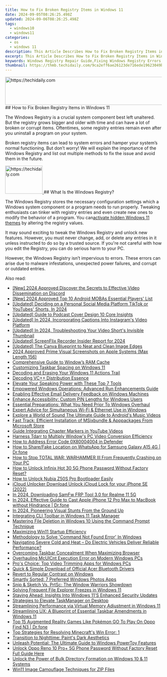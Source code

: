 ```yaml
---
title: How to Fix Broken Registry Items in Windows 11
date: 2024-09-05T08:26:25.498Z
updated: 2024-09-06T08:26:25.498Z
tags:
  - windows10
  - windows11
categories:
  - os
  - windows 11
description: This Article Describes How to Fix Broken Registry Items in Windows 11
excerpt: This Article Describes How to Fix Broken Registry Items in Windows 11
keywords: Windows Registry Repair Guide,Fixing Windows Registry Errors,Restore Windows Registry,Resolve WinReg Issues,Correct Registry Corruption,Mend Win11 Registry Faults,Heal Broken Windows Registry
thumbnail: https://thmb.techidaily.com/9ca2eff6ae26123de716ede19623049b700dbda01116c41da9ae37331ba659b6.jpg
---
```


<!-- affiliate ads begin -->
<a href="https://ephamedtechinc.pxf.io/c/5597632/2130533/26400" target="_top" id="2130533">
  <img src="//a.impactradius-go.com/display-ad/26400-2130533" border="0" alt="https://techidaily.com" width="728" height="90"/>
</a>
<img height="0" width="0" src="https://ephamedtechinc.pxf.io/i/5597632/2130533/26400" style="position:absolute;visibility:hidden;" border="0" />
<!-- affiliate ads end -->
## How to Fix Broken Registry Items in Windows 11

 The Windows Registry is a crucial system component best left unaltered. But the registry grows bigger and older with time and can have a lot of broken or corrupt items. Oftentimes, some registry entries remain even after you uninstall a program on your system.

 Broken registry items can lead to system errors and hamper your system’s normal functioning. But don’t worry! We will explain the importance of the Windows Registry and list out multiple methods to fix the issue and avoid them in the future.

<!-- affiliate ads begin -->
<a href="https://aligracehair.sjv.io/c/5597632/2115924/19272" target="_top" id="2115924">
  <img src="//a.impactradius-go.com/display-ad/19272-2115924" border="0" alt="https://techidaily.com" width="120" height="90"/>
</a>
<img height="0" width="0" src="https://aligracehair.sjv.io/i/5597632/2115924/19272" style="position:absolute;visibility:hidden;" border="0" />
<!-- affiliate ads end -->
## What Is the Windows Registry?

 The Windows Registry stores the necessary configuration settings which a Windows system component or a program needs to run properly. Tweaking enthusiasts can tinker with registry entries and even create new ones to modify the behavior of a program. You can[activate hidden Windows 11 themes](https://www.makeuseof.com/windows-11-secret-themes-registry/) by altering the registry values.

 It may sound exciting to tweak the Windows Registry and unlock new features. However, you must never change, add, or delete any entries in it unless instructed to do so by a trusted source. If you're not careful with how you edit the Registry, you can do serious harm to your PC.

 However, the Windows Registry isn’t impervious to errors. These errors can arise due to malware infestations, unexpected power failures, and corrupt or outdated entries.

<span class="atpl-alsoreadstyle">Also read:</span>
<div><ul>
<li><a href="https://discord-videos.techidaily.com/new-2024-approved-discover-the-secrets-to-effective-video-dissemination-on-discord/"><u>[New] 2024 Approved  Discover the Secrets to Effective Video Dissemination on Discord</u></a></li>
<li><a href="https://remote-screen-capture.techidaily.com/new-2024-approved-top-10-android-mobas-essential-players-list/"><u>[New] 2024 Approved  Top 10 Android MOBAs  Essential Players' List</u></a></li>
<li><a href="https://facebook-record-videos.techidaily.com/updated-deciding-on-a-personal-social-media-platform-tiktok-or-youtubes-shorts-in-2024/"><u>[Updated] Deciding on a Personal Social Media Platform  TikTok or YouTubes' Shorts, In 2024</u></a></li>
<li><a href="https://some-knowledge.techidaily.com/updated-guide-to-podcast-cover-design-10-core-insights/"><u>[Updated] Guide to Podcast Cover Design  10 Core Insights</u></a></li>
<li><a href="https://instagram-video-files.techidaily.com/updated-in-2024-incorporating-captions-into-instagrams-video-platform/"><u>[Updated] In 2024, Incorporating Captions Into Instagram's Video Platform</u></a></li>
<li><a href="https://youtube-sure.techidaily.com/ed-in-2024-troubleshooting-your-video-shorts-invisible-thumbnail/"><u>[Updated] In 2024, Troubleshooting  Your Video Short's Invisible Thumbnail</u></a></li>
<li><a href="https://desktop-recording.techidaily.com/updated-screenflix-recorder-insider-report-for-2024/"><u>[Updated] ScreenFlix Recorder Insider Report for 2024</u></a></li>
<li><a href="https://some-approaches.techidaily.com/updated-the-canva-blueprint-to-neat-and-clean-image-edges/"><u>[Updated] The Canva Blueprint to Neat and Clean Image Edges</u></a></li>
<li><a href="https://screen-recording.techidaily.com/2024-approved-prime-visual-screenshots-on-apple-systems-max-length-156/"><u>2024 Approved  Prime Visual Screenshots on Apple Systems (Max Length  156)</u></a></li>
<li><a href="https://win11.techidaily.com/comprehensive-guide-to-windows-ram-cache/"><u>Comprehensive Guide to Window’s RAM Cache</u></a></li>
<li><a href="https://win11.techidaily.com/customizing-taskbar-spacing-on-windows-11/"><u>Customizing Taskbar Spacing on Windows 11</u></a></li>
<li><a href="https://win11.techidaily.com/decoding-and-erasing-your-windows-11-actions-trail/"><u>Decoding and Erasing Your Windows 11 Actions Trail</u></a></li>
<li><a href="https://win11.techidaily.com/decoding-vcplusplus-distribution-essence/"><u>Decoding VC++ Distribution Essence</u></a></li>
<li><a href="https://tech-hub.techidaily.com/elevate-your-speaking-power-with-these-top-7-tools/"><u>Elevate Your Speaking Power with These Top 7 Tools</u></a></li>
<li><a href="https://win11.techidaily.com/empowered-windows-operations-advanced-run-enhancements-guide/"><u>Empowered Windows Operations: Advanced Run Enhancements Guide</u></a></li>
<li><a href="https://win11.techidaily.com/enabling-effective-email-delivery-feedback-on-windows-machines/"><u>Enabling Effective Email Delivery Feedback on Windows Machines</u></a></li>
<li><a href="https://win11.techidaily.com/enhance-accessibility-custom-pin-lengths-for-windows-users/"><u>Enhance Accessibility: Custom PIN Lengths for Windows Users</u></a></li>
<li><a href="https://win11.techidaily.com/essential-preparations-what-you-need-prior-to-windows-overhaul/"><u>Essential Preparations: What You Need Prior To Windows Overhaul</u></a></li>
<li><a href="https://win11.techidaily.com/expert-advice-for-simultaneous-wi-fi-and-ethernet-use-in-windows/"><u>Expert Advice for Simultaneous Wi-Fi & Ethernet Use in Windows</u></a></li>
<li><a href="https://article-helps.techidaily.com/explore-a-world-of-sound-the-ultimate-guide-to-androids-music-videos/"><u>Explore a World of Sound  The Ultimate Guide to Android's Music Videos</u></a></li>
<li><a href="https://win11.techidaily.com/fast-track-efficient-installation-of-msixbundle-and-apppackages-from-microsoft-store/"><u>Fast Track: Efficient Installation of MSixbundle & Apppackages From Microsoft Store</u></a></li>
<li><a href="https://extra-hints.techidaily.com/guide-integrating-chapter-markers-in-youtube-videos/"><u>Guide  Integrating Chapter Markers in YouTube Videos</u></a></li>
<li><a href="https://win11.techidaily.com/harness-tdarr-to-multiply-windows-pc-video-conversion-efficiency/"><u>Harness Tdarr to Multiply Window's PC Video Conversion Efficiency</u></a></li>
<li><a href="https://win11.techidaily.com/how-to-address-error-code-0x80004004-in-defender/"><u>How to Address Error Code 0X80004004 in Defender</u></a></li>
<li><a href="https://location-social.techidaily.com/how-to-sharefake-location-on-whatsapp-for-samsung-galaxy-a15-4g-drfone-by-drfone-virtual-android/"><u>How to Share/Fake Location on WhatsApp for Samsung Galaxy A15 4G | Dr.fone</u></a></li>
<li><a href="https://win-blog.techidaily.com/how-to-stop-total-war-warhammer-iii-from-frequently-crashing-on-your-pc/"><u>How to Stop TOTAL WAR: WARHAMMER III From Frequently Crashing on Your PC</u></a></li>
<li><a href="https://unlock-android.techidaily.com/how-to-unlock-infinix-hot-30-5g-phone-password-without-factory-reset-by-drfone-android/"><u>How to Unlock Infinix Hot 30 5G Phone Password Without Factory Reset?</u></a></li>
<li><a href="https://easy-unlock-android.techidaily.com/how-to-unlock-nubia-z50s-pro-bootloader-easily-by-drfone-android/"><u>How to Unlock Nubia Z50S Pro Bootloader Easily</u></a></li>
<li><a href="https://activate-lock.techidaily.com/icloud-unlocker-download-unlock-icloud-lock-for-your-iphone-se-2022-by-drfone-ios/"><u>iCloud Unlocker Download Unlock iCloud Lock for your iPhone SE (2022)</u></a></li>
<li><a href="https://easy-unlock-android.techidaily.com/in-2024-downloading-samfw-frp-tool-30-for-realme-11-5g-by-drfone-android/"><u>In 2024, Downloading SamFw FRP Tool 3.0 for Realme 11 5G</u></a></li>
<li><a href="https://screen-mirror.techidaily.com/in-2024-effective-guide-to-cast-apple-iphone-12-pro-max-to-macbook-without-hindrance-drfone-by-drfone-ios/"><u>In 2024, Effective Guide to Cast Apple iPhone 12 Pro Max to MacBook without Hindrance | Dr.fone</u></a></li>
<li><a href="https://youtube-stream.techidaily.com/in-2024-pioneering-visual-stunts-from-the-ground-up/"><u>In 2024, Pioneering Visual Stunts From the Ground Up</u></a></li>
<li><a href="https://win11.techidaily.com/integrating-cli-toolbar-in-windows-11-task-manager/"><u>Integrating CLI Toolbar in Windows 11 Task Manager</u></a></li>
<li><a href="https://win-forum.techidaily.com/mastering-file-deletion-in-windows-10-using-the-command-prompt-technique/"><u>Mastering File Deletion in Windows 10 Using the Command Prompt Technique</u></a></li>
<li><a href="https://win11.techidaily.com/maximizing-win11-startup-efficiency/"><u>Maximizing Win11 Startup Efficiency</u></a></li>
<li><a href="https://win11.techidaily.com/methodology-to-solve-command-not-found-error-in-windows/"><u>Methodology to Solve 'Command Not Found Error' In Windows</u></a></li>
<li><a href="https://tech-recovery.techidaily.com/navigating-severe-cold-and-heat-do-electric-vehicles-deliver-reliable-performance/"><u>Navigating Severe Cold and Heat – Do Electric Vehicles Deliver Reliable Performance?</u></a></li>
<li><a href="https://win11.techidaily.com/overcoming-taskbar-concealment-when-maximizing-browser/"><u>Overcoming Taskbar Concealment When Maximizing Browser</u></a></li>
<li><a href="https://win11.techidaily.com/overhauling-mcuicnt-execution-error-on-modern-windows-pcs/"><u>Overhauling McUICnt Execution Error on Modern Windows PCs</u></a></li>
<li><a href="https://win11.techidaily.com/pros-choice-top-video-trimming-apps-for-windows-pcs/"><u>Pro's Choice: Top Video Trimming Apps for Windows PCs</u></a></li>
<li><a href="https://hardware-help.techidaily.com/quick-and-simple-download-of-official-acer-bluetooth-drivers/"><u>Quick & Simple Download of Official Acer Bluetooth Drivers</u></a></li>
<li><a href="https://win11.techidaily.com/revert-to-regular-contrast-on-windows/"><u>Revert to Regular Contrast on Windows</u></a></li>
<li><a href="https://win11.techidaily.com/smartly-sorted-7-preferred-windows-photos-apps/"><u>Smartly Sorted: 7 Preferred Windows Photos Apps</u></a></li>
<li><a href="https://win11.techidaily.com/snip-and-sketch-vs-prtsc-the-window-warriors-showdown/"><u>Snip & Sketch Vs. PrtSc: The Window Warriors Showdown</u></a></li>
<li><a href="https://win11.techidaily.com/solving-frequent-file-explorer-freezes-in-windows-11/"><u>Solving Frequent File Explorer Freezes in Windows 11</u></a></li>
<li><a href="https://win11.techidaily.com/staying-ahead-insights-into-windows-11s-enhanced-security-updates/"><u>Staying Ahead: Insights Into Windows 11'S Enhanced Security Updates</u></a></li>
<li><a href="https://win11.techidaily.com/strategies-to-elevate-taskmanager-on-desktop/"><u>Strategies to Elevate TaskManager on Desktop</u></a></li>
<li><a href="https://win11.techidaily.com/streamlining-performance-via-virtual-memory-adjustment-in-windows-11/"><u>Streamlining Performance via Virtual Memory Adjustment in Windows 11</u></a></li>
<li><a href="https://win11.techidaily.com/streamlining-ux-a-blueprint-of-essential-taskbar-amendments-in-windows-11/"><u>Streamlining UX: A Blueprint of Essential Taskbar Amendments in Windows 11</u></a></li>
<li><a href="https://android-pokemon-go.techidaily.com/top-15-augmented-reality-games-like-pokemon-go-to-play-on-oppo-find-n3-drfone-by-drfone-virtual-android/"><u>Top 15 Augmented Reality Games Like Pokémon GO To Play On Oppo Find N3 | Dr.fone</u></a></li>
<li><a href="https://win11.techidaily.com/top-strategies-for-resolving-minecrafts-win-error-1/"><u>Top Strategies for Resolving Minecraft's Win Error: 1</u></a></li>
<li><a href="https://win11.techidaily.com/transition-to-nighttime-paints-dark-aesthetics/"><u>Transition to Nighttime: Paint's Dark Aesthetics</u></a></li>
<li><a href="https://win11.techidaily.com/unleash-potential-the-ultimate-guide-to-windows-powertoy-features/"><u>Unleash Potential: The Ultimate Guide to Windows PowerToy Features</u></a></li>
<li><a href="https://easy-unlock-android.techidaily.com/unlock-oppo-reno-10-proplus-5g-phone-password-without-factory-reset-full-guide-here-by-drfone-android/"><u>Unlock Oppo Reno 10 Pro+ 5G Phone Password Without Factory Reset Full Guide Here</u></a></li>
<li><a href="https://win11.techidaily.com/unlock-the-power-of-bulk-directory-formation-on-windows-10-and-11-systems/"><u>Unlock the Power of Bulk Directory Formation on Windows 10 & 11 Systems</u></a></li>
<li><a href="https://win11.techidaily.com/win11-image-camouflage-techniques-for-zip-files/"><u>Win11 Image Camouflage Techniques for ZIP Files</u></a></li>
</ul></div>

<ins class="adsbygoogle"
      style="display:block"
      data-ad-client="ca-pub-7571918770474297"
      data-ad-slot="8358498916"
      data-ad-format="auto"
      data-full-width-responsive="true"></ins>
